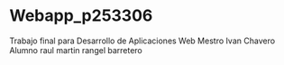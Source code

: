 Webapp_p253306
==============

Trabajo final para Desarrollo de Aplicaciones Web
Mestro Ivan Chavero
Alumno raul martin rangel barretero
